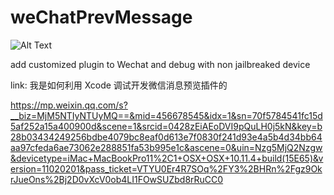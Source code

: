 # weChatPrevMessage
![Alt Text](https://github.com/Arbalest313/gitRecord/blob/master/WeChatPlugin/wechatplugin.gif?raw=true)

add customized plugin to Wechat and debug with non jailbreaked device

link:
我是如何利用 Xcode 调试开发微信消息预览插件的

https://mp.weixin.qq.com/s?__biz=MjM5NTIyNTUyMQ==&mid=456678545&idx=1&sn=70f5784541fc15d5af252a15a400900d&scene=1&srcid=0428zEiAEoDVI9pQuLH0j5kN&key=b28b03434249256bdbe4079bc8eaf0d613e7f0830f241d93e4a5b4d34bb64aa97cfeda6ae73062e288851fa53b995e1c&ascene=0&uin=Nzg5MjQ2Nzgw&devicetype=iMac+MacBookPro11%2C1+OSX+OSX+10.11.4+build(15E65)&version=11020201&pass_ticket=VTYU0Er4R7SOq%2FY3%2BHRn%2Fgz9OkrJueOns%2Bj2D0vXcV0ob4LI1FOwSUZbd8rRuCC0
